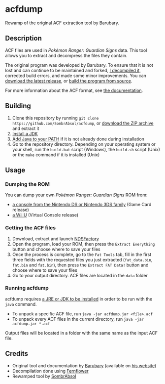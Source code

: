 # acfdump
Rewamp of the original ACF extraction tool by Barubary.

## Description
ACF files are used in *Pokémon Ranger: Guardian Signs* data. This tool allows you to extract and decompress the files they contain.

The original program was developed by Barubary. To ensure that it is not lost and can continue to be maintained and forked, [I decompiled it](https://github.com/SombrAbsol/acfdump/tree/decompilation), corrected build errors, and made some minor improvements. You can [download the latest release](https://github.com/SombrAbsol/acfdump/releases/latest), or [build the program from source](#building).

For more information about the ACF format, see [the documentation](/doc/acf.md).

## Building
1. Clone this repository by running `git clone https://github.com/SombrAbsol/acfdump`, or [download the ZIP archive](https://github.com/SombrAbsol/acfdump/archive/refs/heads/main.zip) and extract it
2. [Install a JDK](https://notes.highlysuspect.agency/blog/managing_java/)
3. [Add Java to your PATH](https://www.java.com/en/download/help/path.html) if it is not already done during installation
4. Go to the repository directory. Depending on your operating system or your shell, run the `build.bat` script (Windows), the `build.sh` script (Unix) or the `make` command if it is installed (Unix)

## Usage
### Dumping the ROM
You can dump your own *Pokémon Ranger: Guardian Signs* ROM from:
* [a console from the Nintendo DS or Nintendo 3DS family](https://dumping.guide/carts/nintendo/ds) (Game Card release)
* [a Wii U](https://wiki.hacks.guide/wiki/Wii_U:VC_Extract) (Virtual Console release)

### Getting the ACF files
1. Download, extract and launch [NDSFactory](https://github.com/Luca1991/NDSFactory/releases/latest)
2. Open the program, load your ROM, then press the `Extract Everything` button and choose where to save your files
3. Once the process is complete, go to the `Fat Tools` tab, fill in the first three fields with the requested files you just extracted (`fat_data.bin`, `fnt.bin` and `fat.bin`), then press the `Extract FAT Data!` button and choose where to save your files
4. Go to your output directory. ACF files are located in the `data` folder

### Running acfdump
acfdump requires [a JRE or JDK to be installed](https://notes.highlysuspect.agency/blog/managing_java/) in order to be run with the `java` command.
* To unpack a specific ACF file, run `java -jar acfdump.jar <file>.acf`
* To unpack every ACF files in the current directory, run `java -jar acfdump.jar *.acf`

Output files will be located in a folder with the same name as the input ACF file.

## Credits
* Original tool and documentation by [Barubary](https://github.com/Barubary) (available on [his website](http://www.propl.nl/javaprogs/acfdump.jar))
* Decompilation done using [Fernflower](https://github.com/fesh0r/fernflower)
* Rewamped tool by [SombrAbsol](https://github.com/SombrAbsol)
